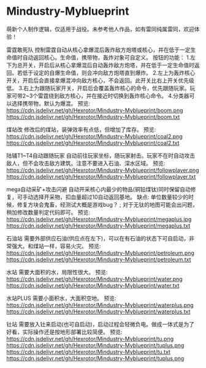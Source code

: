 # Mindustry-Myblueprint
萌新个人制作逻辑，仅适用于战役。未参考他人作品，如有雷同纯属雷同，欢迎体验！

雷霆敢死队
控制雷霆自动从核心拿爆混后轰炸敌方炮塔或核心，并在低于一定生命值时自动返回核心。生命值，携带物，轰炸对象可自定义。
按钮的功能：
1.左下为总开关，开启后从核心拿爆混后自动轰炸敌方炮塔，并在低于一定生命值时返回。若低于设定的自爆生命值，则会冲向敌方炮塔直到爆炸。
2.左上为轰炸核心开关，开启后会直接拿爆混冲向敌方核心，不会返回。此开关比右上开关优先级低。
3.右上为跟随玩家开关，开启后会覆盖轰炸核心的命令，优先跟随玩家。玩家可带2~3个雷霆绕到敌方核心，并在接近时切换到轰炸核心命令。
4.分类器可以选择携带物，默认为爆混。
预览: https://cdn.jsdelivr.net/gh/Hexrotor/Mindustry-Myblueprint/boom.png
https://cdn.jsdelivr.net/gh/Hexrotor/Mindustry-Myblueprint/boom.txt

煤站改
修改后的煤站，装弹效率有点低，但增加了库存。
预览: https://cdn.jsdelivr.net/gh/Hexrotor/Mindustry-Myblueprint/coal2.png
https://cdn.jsdelivr.net/gh/Hexrotor/Mindustry-Myblueprint/coal2.txt

陆辅T1~T4自动跟随玩家 
自动前往玩家坐标，随玩家射击。玩家不在时自动攻击敌人，但不会攻击敌方建筑。注意不要进入石油、深水区域。
预览: https://cdn.jsdelivr.net/gh/Hexrotor/Mindustry-Myblueprint/followplayer.png
https://cdn.jsdelivr.net/gh/Hexrotor/Mindustry-Myblueprint/followplayer.txt

mega自动采矿+攻击闪避
自动开采核心内最少的物品(铜铅煤钛)同时保留自动修复，可手动选择开采物，扣血量超过10自动返回基地。
缺点: 单位数量较少的时候，修复方块会鬼畜，经测试大概是游戏bug？ ; 对于无钛的地图可能会出问题，稍加修改数量判定代码即可。
预览: https://cdn.jsdelivr.net/gh/Hexrotor/Mindustry-Myblueprint/megaplus.jpg
https://cdn.jsdelivr.net/gh/Hexrotor/Mindustry-Myblueprint/megaplus.txt

石油站
需要外部供应石油(供应点在左下)，可以在有石油的状态下可自启动，非常强大。和煤站一样，容易火灾。
预览: https://cdn.jsdelivr.net/gh/Hexrotor/Mindustry-Myblueprint/petroleum.png
https://cdn.jsdelivr.net/gh/Hexrotor/Mindustry-Myblueprint/petroleum.txt

水站
需要大面积的水，局限性很大。
预览: https://cdn.jsdelivr.net/gh/Hexrotor/Mindustry-Myblueprint/water.png
https://cdn.jsdelivr.net/gh/Hexrotor/Mindustry-Myblueprint/water.txt

水站PLUS
需要小面积水，大面积空地。
预览: https://cdn.jsdelivr.net/gh/Hexrotor/Mindustry-Myblueprint/waterplus.png
https://cdn.jsdelivr.net/gh/Hexrotor/Mindustry-Myblueprint/waterplus.txt

钍站
需要放入钍来启动(也可自启动)，启动过程会轻微负电。做成一体式是为了好看，实际操作还是按地形部署比较简便。
预览: https://cdn.jsdelivr.net/gh/Hexrotor/Mindustry-Myblueprint/tu.png https://cdn.jsdelivr.net/gh/Hexrotor/Mindustry-Myblueprint/tuplus.png
https://cdn.jsdelivr.net/gh/Hexrotor/Mindustry-Myblueprint/tu.txt https://cdn.jsdelivr.net/gh/Hexrotor/Mindustry-Myblueprint/tuplus.png

